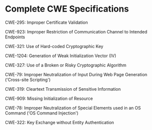 

# Complete CWE Specifications

CWE-295: Improper Certificate Validation

CWE-923: Improper Restriction of Communication Channel to Intended Endpoints

CWE-321: Use of Hard-coded Cryptographic Key

CWE-1204: Generation of Weak Initialization Vector (IV)

CWE-327: Use of a Broken or Risky Cryptographic Algorithm

CWE-79: Improper Neutralization of Input During Web Page Generation ('Cross-site Scripting')

CWE-319: Cleartext Transmission of Sensitive Information

CWE-909: Missing Initialization of Resource

CWE-78: Improper Neutralization of Special Elements used in an OS Command ('OS Command Injection')

CWE-322: Key Exchange without Entity Authentication